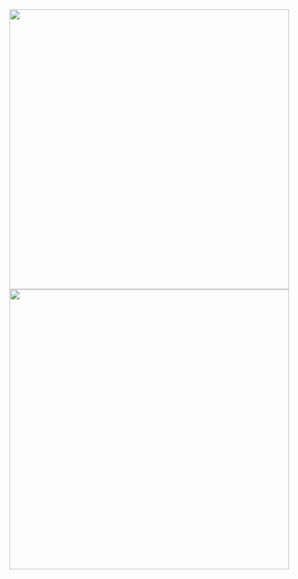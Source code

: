 <img align="center" alt="" src="https://github-readme-stats.vercel.app/api/wakatime?username=Ma10y&theme=dark"  width="500"/>
<img align="center" alt="" src="https://wakatime.com/share/@Ma10y/c885aded-69ef-418c-8871-7c6ce84d5dd7.svg" width="500"  />
<!--

-->
